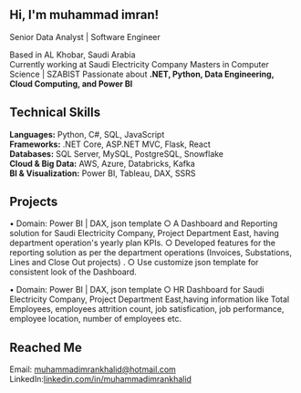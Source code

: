 ## Hi, I'm muhammad imran!

Senior Data Analyst | Software Engineer  

Based in AL Khobar, Saudi Arabia  
Currently working at Saudi Electricity Company 
Masters in Computer Science | SZABIST 
Passionate about **.NET, Python, Data Engineering, Cloud Computing, and Power BI** 

## Technical Skills
**Languages:** Python, C#, SQL, JavaScript  
**Frameworks:** .NET Core, ASP.NET MVC, Flask, React  
**Databases:** SQL Server, MySQL, PostgreSQL, Snowflake  
**Cloud & Big Data:** AWS, Azure, Databricks, Kafka  
**BI & Visualization:** Power BI, Tableau, DAX, SSRS  

## **Projects**
• Domain: Power BI | DAX, json template
○ A Dashboard and Reporting solution for Saudi Electricity Company, Project Department East, having department operation's yearly plan KPIs.
○ Developed features for the reporting solution as per the department operations (Invoices, Substations, Lines and Close Out projects) .
○ Use customize json template for consistent look of the Dashboard.

• Domain: Power BI | DAX, json template
○ HR Dashboard for Saudi Electricity Company, Project Department East,having information like Total Employees, employees attrition count, job satisfication, job performance, employee location, number of employees etc.

##  **Reached Me**
Email: muhammadimrankhalid@hotmail.com  
LinkedIn:[linkedin.com/in/muhammadimrankhalid](https://linkedin.com/in/muhammadimrankhalid)  
 
